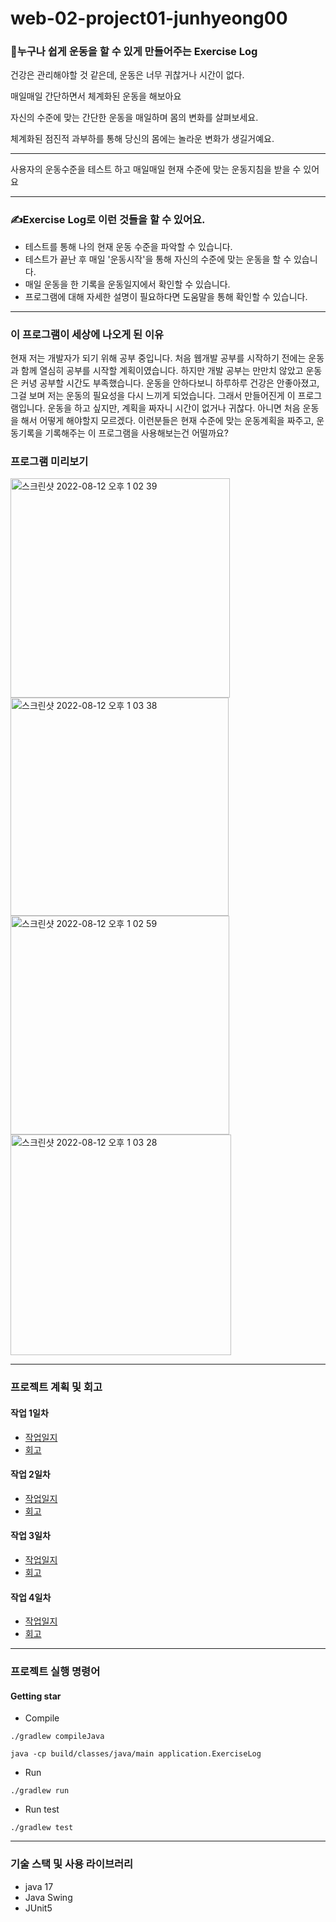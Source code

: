 # web-02-project01-junhyeong00
### 💪누구나 쉽게 운동을 할 수 있게 만들어주는 Exercise Log
건강은 관리해야할 것 같은데, 운동은 너무 귀찮거나 시간이 없다.

매일매일 간단하면서 체계화된 운동을 해보아요

자신의 수준에 맞는 간단한 운동을 매일하며 몸의 변화를 살펴보세요.

체계화된 점진적 과부하를 통해 당신의 몸에는 놀라운 변화가 생길거예요.

---

사용자의 운동수준을 테스트 하고 매일매일 현재 수준에 맞는 운동지침을 받을 수 있어요

---

### ✍️Exercise Log로 이런 것들을 할 수 있어요.

- 테스트를 통해 나의 현재 운동 수준을 파악할 수 있습니다.
- 테스트가 끝난 후 매일 '운동시작'을 통해 자신의 수준에 맞는 운동을 할 수 있습니다.
- 매일 운동을 한 기록을 운동일지에서 확인할 수 있습니다. 
- 프로그램에 대해 자세한 설명이 필요하다면 도움말을 통해 확인할 수 있습니다.

---

### 이 프로그램이 세상에 나오게 된 이유
현재 저는 개발자가 되기 위해 공부 중입니다. 처음 웹개발 공부를 시작하기 전에는 운동과 함께 열심히 공부를 시작할 계획이였습니다. 
하지만 개발 공부는 만만치 않았고 운동은 커녕 공부할 시간도 부족했습니다. 
운동을 안하다보니 하루하루 건강은 안좋아졌고, 그걸 보며 저는 운동의 필요성을 다시 느끼게 되었습니다. 그래서 만들어진게 이 프로그램입니다.
운동을 하고 싶지만, 계획을 짜자니 시간이 없거나 귀찮다. 아니면 처음 운동을 해서 어떻게 해야할지 모르겠다. 이런분들은 현재 수준에 맞는 운동계획을 짜주고,
운동기록을 기록해주는 이 프로그램을 사용해보는건 어떨까요?
### 프로그램 미리보기
<img width="351" alt="스크린샷 2022-08-12 오후 1 02 39" src="https://user-images.githubusercontent.com/107493122/184291872-feefedd6-5a0d-4ad8-8af9-32a0be552aad.png"><img width="349" alt="스크린샷 2022-08-12 오후 1 03 38" src="https://user-images.githubusercontent.com/107493122/184291986-c539a7a9-f5ef-42d0-bfc7-c39d03ef4143.png">
<img width="350" alt="스크린샷 2022-08-12 오후 1 02 59" src="https://user-images.githubusercontent.com/107493122/184291968-751fe8ad-8cb4-41f1-b1ba-e6f012d105f8.png">
<img width="353" alt="스크린샷 2022-08-12 오후 1 03 28" src="https://user-images.githubusercontent.com/107493122/184291978-2f48a514-8145-4abe-932e-1c7d0d6cb8d2.png">


---

### 프로젝트 계획 및 회고
#### 작업 1일차 
- [작업일지](https://github.com/1mptera/web-02-project01-junhyeong00/issues/5)
- [회고](https://velog.io/@jhbae0420/220808-레벨테스트-TIL-1)
#### 작업 2일차
- [작업일지](https://github.com/1mptera/web-02-project01-junhyeong00/issues/8)
- [회고](https://velog.io/@jhbae0420/220809-레벨테스트-TIL-2)
#### 작업 3일차 
- [작업일지](https://github.com/1mptera/web-02-project01-junhyeong00/issues/13)
- [회고](https://velog.io/@jhbae0420/220810-레벨테스트-TIL-3-보기-좋은-떡이-먹기도-좋다)
#### 작업 4일차
- [작업일지](https://github.com/1mptera/web-02-project01-junhyeong00/issues/16)
- [회고](https://velog.io/@jhbae0420/220811-레벨테스트-TIL-4)

---

### 프로젝트 실행 명령어
#### Getting star

- Compile

`./gradlew compileJava`

`java -cp build/classes/java/main application.ExerciseLog`
- Run

`./gradlew run`
- Run test


`./gradlew test`

---

### 기술 스택 및 사용 라이브러리
- java 17
- Java Swing
- JUnit5
